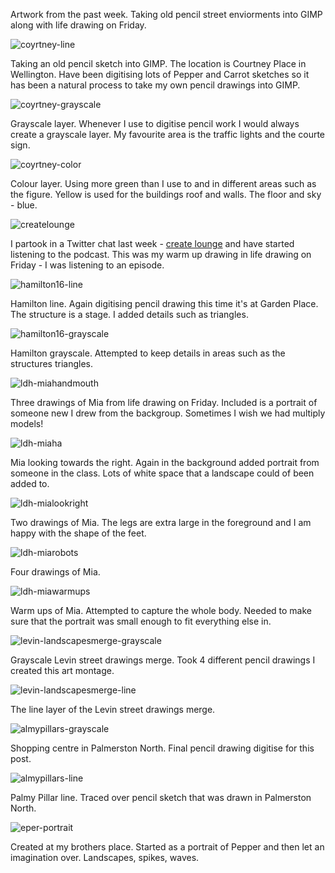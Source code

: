 Artwork from the past week. Taking old pencil street enviorments into GIMP along
with life drawing on Friday. 

![coyrtney-line](/galleries/2016/08/18/coyrtney-line.png)

Taking an old pencil sketch into GIMP. The location is Courtney Place in Wellington.
Have been digitising lots of Pepper and Carrot sketches so it has been a natural process to take my own pencil drawings into GIMP.

![coyrtney-grayscale](/galleries/2016/08/18/coyrtney-grayscale.png)

Grayscale layer. Whenever I use to digitise pencil work I would always create a grayscale layer. My favourite area is the traffic lights and the courte sign.

![coyrtney-color](/galleries/2016/08/18/coyrtney-color.png)

Colour layer. Using more green than I use to and in different areas such as the figure. Yellow is used for the buildings roof and walls. The floor and sky - blue. 


![createlounge](/galleries/2016/08/18/createlounge.png)

I partook in a Twitter chat last week - [create lounge](http://www.createlounge.com/) and have started listening to the podcast. This was my warm up drawing in life drawing on Friday - I was listening to an episode. 


![hamilton16-line](/galleries/2016/08/18/hamilton16-line.png)

Hamilton line. Again digitising pencil drawing this time it's at Garden Place. The structure is a stage. I added details such as triangles.

![hamilton16-grayscale](/galleries/2016/08/18/hamilton16-grayscale.png)

Hamilton grayscale. Attempted to keep details in areas such as the structures triangles.

![ldh-miahandmouth](/galleries/2016/08/18/ldh-miahandmouth.png)

Three drawings of Mia from life drawing on Friday. Included is a portrait of someone new I drew from the backgroup. Sometimes I wish we had multiply models!

![ldh-miaha](/galleries/2016/08/18/ldh-miahang.png)

Mia looking towards the right. Again in the background added portrait from someone in the class. Lots of white space that a landscape could of been added to.

![ldh-mialookright](/galleries/2016/08/18/ldh-mialookright.png)

Two drawings of Mia. The legs are extra large in the foreground and I am happy with the shape of the feet. 

![ldh-miarobots](/galleries/2016/08/18/ldh-miarobots.png)

Four drawings of Mia. 

![ldh-miawarmups](/galleries/2016/08/18/ldh-miawarmups.png)

Warm ups of Mia. Attempted to capture the whole body. Needed to make sure that the portrait was small enough to fit everything else in. 

![levin-landscapesmerge-grayscale](/galleries/2016/08/18/levin-landscapesmerge-grayscale.png)

Grayscale Levin street drawings merge. Took 4 different pencil drawings I created this art montage. 

![levin-landscapesmerge-line](/galleries/2016/08/18/levin-landscapesmerge-line.png)

The line layer of the Levin street drawings merge. 

![almypillars-grayscale](/galleries/2016/08/18/palmypillars-grayscale.png)

Shopping centre in Palmerston North. Final pencil drawing digitise for this post.

![almypillars-line](/galleries/2016/08/18/palmypillars-line.png)

Palmy Pillar line. Traced over pencil sketch that was drawn in Palmerston North.

![eper-portrait](/galleries/2016/08/18/peper-portrait.png)

Created at my brothers place. Started as a portrait of Pepper and then let an imagination over. Landscapes, spikes, waves.


